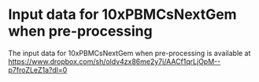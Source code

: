 # Input data for 10xPBMCsNextGem when pre-processing
The input data for 10xPBMCsNextGem when pre-processing is available at https://www.dropbox.com/sh/oldv4zx86me2y7i/AACf1qrLjOpM--p7froZLeZ1a?dl=0